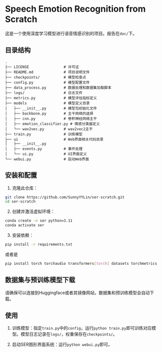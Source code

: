 # Speech Emotion Recognition from Scratch

这是一个使用深度学习模型进行语音情感识别的项目。报告在`doc/`下。

## 目录结构

```plaintext
.
├── LICENSE                # 许可证
├── README.md              # 项目说明文件
├── checkpoints/           # 模型检查点
├── config.py              # 模型配置文件
├── data_process.py        # 数据处理和数据集加载脚本
├── logs/                  # 日志文件
├── metrics.py             # 模型评估指标定义
├── models                 # 模型定义目录
│   ├── __init__.py        # 模型包初始化文件
│   ├── backbone.py        # 主干网络的选择
│   ├── cnn.py             # 卷积神经网络主干
│   ├── emotion_classifier.py # 情感分类器定义
│   └── wav2vec.py         # wav2vec2主干
├── train.py               # 训练模型
├── ui                     # Web界面相关代码目录
│   ├── __init__.py        
│   ├── events.py          # 事件处理
│   └── ui.py              # UI界面定义
└── webui.py               # 启动Web界面
```

## 安装和配置

1. 克隆此仓库：
```sh
git clone https://github.com/SunnyYYLin/ser-scratch.git
cd ser-scratch
```

2. 创建并激活虚拟环境：
```sh
conda create -n ser python=3.11
conda activate ser
```

3. 安装依赖：
```sh
pip install -r requirements.txt
```
或者是
```sh
pip install torch torchaudio transformers[torch] datasets torchmetrics tensorboard librosa soundfile gradio
```

## 数据集与预训练模型下载

请确保可以连接到Huggingface或者其镜像网站，数据集和预训练模型会自动下载。

## 使用

1. 训练模型：指定`train.py`中的`config`，运行`python train.py`即可训练对应模型。模型日志记录在`logs/`，权重保存在`checkpoints/`。

2. 启动SER图形界面系统：运行`python webui.py`即可。